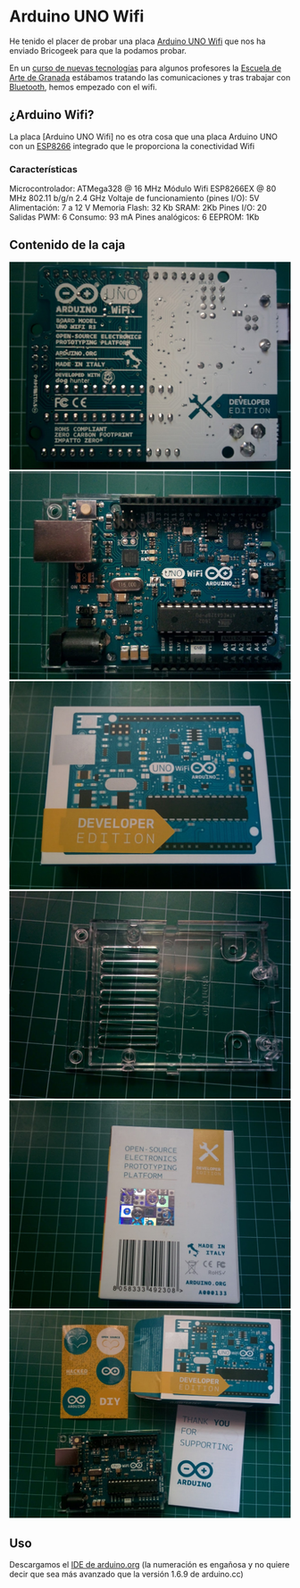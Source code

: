 # Arduino UNO Wifi

He tenido el placer de probar una placa [Arduino UNO Wifi](http://www.arduino.org/products/boards/arduino-uno-wifi) que nos ha enviado Bricogeek para que la podamos probar.


En un [curso de nuevas tecnologías](https://github.com/javacasm/EscuelaArte) para algunos profesores la [Escuela de Arte de Granada](http://www.escuelaartegranada.com/) estábamos tratando las comunicaciones y tras trabajar con [Bluetooth](https://github.com/javacasm/EscuelaArte/blob/master/bluetooth.md), hemos empezado con el wifi.

## ¿Arduino Wifi?

La placa [Arduino UNO Wifi] no es otra cosa que una placa Arduino UNO con un [ESP8266](http://www.esp8266.com/) integrado que le proporciona la conectividad Wifi

### Características

Microcontrolador: ATMega328 @ 16 MHz
Módulo Wifi ESP8266EX @ 80 MHz 802.11 b/g/n 2.4 GHz
Voltaje de funcionamiento (pines I/O): 5V
Alimentación: 7 a 12 V
Memoria Flash: 32 Kb
SRAM: 2Kb
Pines I/O: 20
Salidas PWM: 6
Consumo: 93 mA
Pines analógicos: 6
EEPROM: 1Kb

## Contenido de la caja

![1](./images/ArduinoWifi_back.jpg)
![1](./images/ArduinoWifi_front.jpg)     
![1](./images/CajaArduinoWifi.jpg)
![1](./images/ArduinoWifi_base.jpg)  
![1](./images/CajaArduinoWifi_back.jpg)  
![1](./images/Contenido.jpg)


## Uso

Descargamos el [IDE de arduino.org](http://www.arduino.org/downloads) (la numeración es engañosa y no quiere decir que sea más avanzado que la versión 1.6.9 de arduino.cc)
